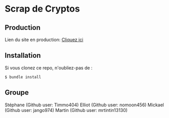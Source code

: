 # Scrap de Cryptos

## Production

Lien du site en production: [Cliquez ici](https://thp-crypto-seille.herokuapp.com/)

## Installation

Si vous clonez ce repo, n'oubliez-pas de :

```
$ bundle install
```

## Groupe

Stéphane (Github user: Timmo404)
Elliot (Github user: nomoon456)
Mickael (Github user: jango974)
Martin (Github user: mrtintin13130)
